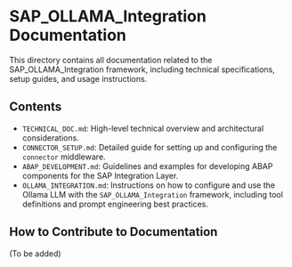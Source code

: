 # SAP_OLLAMA_Integration Documentation

This directory contains all documentation related to the SAP_OLLAMA_Integration framework, including technical specifications, setup guides, and usage instructions.

## Contents

*   `TECHNICAL_DOC.md`: High-level technical overview and architectural considerations.
*   `CONNECTOR_SETUP.md`: Detailed guide for setting up and configuring the `connector` middleware.
*   `ABAP_DEVELOPMENT.md`: Guidelines and examples for developing ABAP components for the SAP Integration Layer.
*   `OLLAMA_INTEGRATION.md`: Instructions on how to configure and use the Ollama LLM with the `SAP_OLLAMA_Integration` framework, including tool definitions and prompt engineering best practices.

## How to Contribute to Documentation

(To be added)
